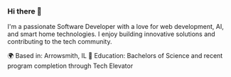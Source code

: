 ### Hi there 👋

<!--
**blanckhannah/BlanckHannah** is a ✨ _special_ ✨ repository because its `README.md` (this file) appears on your GitHub profile.

Here are some ideas to get you started:

- 🔭 I’m currently working on ...
- 🌱 I’m currently learning ...
- 👯 I’m looking to collaborate on ...
- 🤔 I’m looking for help with ...
- 💬 Ask me about ...
- 📫 How to reach me: ...
- 😄 Pronouns: ...
- ⚡ Fun fact: ...
-->
I'm a passionate Software Developer with a love for web development, AI, and smart home technologies. I enjoy building innovative solutions and contributing to the tech community.

🌍 Based in: Arrowsmith, IL
🏫 Education: Bachelors of Science and recent program completion through Tech Elevator
